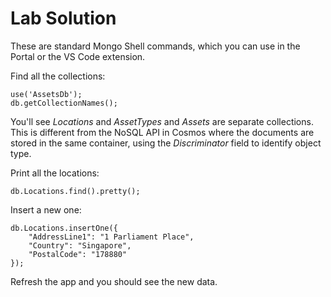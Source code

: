 # Lab Solution

These are standard Mongo Shell commands, which you can use in the Portal or the VS Code extension.

Find all the collections:

```
use('AssetsDb');
db.getCollectionNames();
```

You'll see _Locations_ and _AssetTypes_ and _Assets_ are separate collections. This is different from the NoSQL API in Cosmos where the documents are stored in the same container, using the _Discriminator_ field to identify object type.

Print all the locations:

```
db.Locations.find().pretty();
```

Insert a new one:

```
db.Locations.insertOne({
    "AddressLine1": "1 Parliament Place",
    "Country": "Singapore",
    "PostalCode": "178880"
});
```

Refresh the app and you should see the new data.